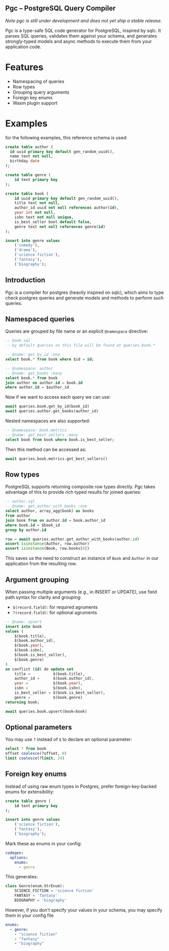 ## Pgc – PostgreSQL Query Compiler
*Note pgc is still under development and does not yet ship a stable release.*


Pgc is a type-safe SQL code generator for PostgreSQL, inspired by sqlc. It parses SQL queries, validates them against your schema, and generates strongly-typed models and async methods to execute them from your application code.

# Features
* Namespacing of queries
* Row types
* Grouping query arguments
* Foreign key enums
* Wasm plugin support


# Examples
for the following examples, this reference schema is used:
```sql
create table author (
  id uuid primary key default gen_random_uuid(),
  name text not null,
  birthday date
);

create table genre (
    id text primary key
);

create table book (
    id uuid primary key default gen_random_uuid(),
    title text not null,
    author_id uuid not null references author(id),
    year int not null,
    isbn text not null unique,
    is_best_seller bool default false,
    genre text not null references genre(id)
);

insert into genre values
    ('comedy'),
    ('drama'),
    ('science fiction'),
    ('fantasy'),
    ('biography');

```

## Introduction
Pgc is a compiler for postgres (heavily inspired on sqlc), which aims to type check postgres queries and generate models and methods to perform such queries.


## Namespaced queries

Queries are grouped by file name or an explicit `@namespace` directive:

```sql
-- book.sql
-- by default queries on this file will be found at queries.book.*

-- @name: get_by_id :one
select book.* from book where $id = id;

-- @namespace: author
-- @name: get_books :many
select book.* from book
join author on author.id = book.id
where author.id = $author_id
```
Now if we want to access each query we can use:
```python
await queries.book.get_by_id(book_id)
await queries.author.get_books(author_id)
```
Nested namespaces are also supported:
```sql
-- @namespace: book.metrics
-- @name: get_best_sellers :many
select book from book where book.is_best_seller;
```
Then this method can be accessed as:
```python
await queries.book.metrics.get_best_sellers()
```


## Row types

PostgreSQL supports returning composite row types directly. Pgc takes advantage of this to provide rich typed results for joined queries:
```sql
-- author.sql
-- @name: get_author_with_books :one
select author, array_agg(book) as books
from author
join book from on author.id = book.author_id
where book.id = $book_id
group by author.id
```

```py
row = await queries.author.get_author_with_books(author.id)
assert isinstance(Author, row.author)
assert isinstance(Book, row.books[0])
```
This saves us the need to construct an instance of `Book` and `Author` in our application from the resulting row.

## Argument grouping
When passing multiple arguments (e.g., in INSERT or UPDATE), use field path syntax for clarity and grouping:
* `$(record.field)`: for required agruments
* `?(record.field)`: for optional agruments

```sql
-- @name: upsert
insert into book
values (
    $(book.title),
    $(book.author_id),
    $(book.year),
    $(book.isbn),
    $(book.is_best_seller),
    $(book.genre)
)
on conflict (id) do update set
    title =          $(book.title),
    author_id =      $(book.author_id),
    year =           $(book.year),
    isbn =           $(book.isbn),
    is_best_seller = $(book.is_best_seller),
    genre =          $(book.genre)
returning book;
```

```py
await queries.book.upsert(book=book)
```


## Optional parameters
You may use `?` instead of `$` to declare an optional parameter:
```sql
select * from book
offset coalesce(?offset, 0)
limit coalesce(?limit, 24)
```

## Foreign key enums
Instead of using raw enum types in Postgres, prefer foreign-key-backed enums for extensibility:
```sql
create table genre (
    id text primary key
);

insert into genre values
    ('science fiction'),
    ('fantasy'),
    ('biography');
```
Mark these as enums in your config:
```yaml
codegen:
  options:
    enums:
      - genre
```

This generates:
```python
class Genre(enum.StrEnum):
    SCIENCE_FICTION = 'science fiction'
    FANTASY = 'fantasy'
    BIOGRAPHY = 'biography'
```
However, if you don't specify your values in your schema, you may specify them in your config file
```yaml
enums:
  - genre:
    - "science fiction"
    - "fantasy"
    - "biography"
```
